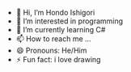 - 👋 Hi, I’m Hondo Ishigori
- 👀 I’m interested in programming
- 🌱 I’m currently learning C#
- 📫 How to reach me ...
- 😄 Pronouns: He/Him
- ⚡ Fun fact: i love drawing

<!---
HondoIshigori/HondoIshigori is a ✨ special ✨ repository because its `README.md` (this file) appears on your GitHub profile.
You can click the Preview link to take a look at your changes.
--->
